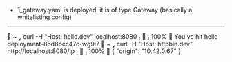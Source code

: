 - 1_gateway.yaml is deployed, it is of type Gateway (basically a whitelisting config)

---
  ~  curl -H "Host: hello.dev" localhost:8080                         ✔  100% 
You've hit hello-deployment-85d8bcc47c-wg9l7
  ~  curl -H "Host: httpbin.dev" http://localhost:8080/ip             ✔  100% 
{
  "origin": "10.42.0.67"
}